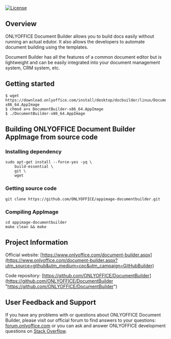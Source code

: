[![License](https://img.shields.io/badge/License-GNU%20AGPL%20V3-green.svg?style=flat)](https://www.gnu.org/licenses/agpl-3.0.en.html)

## Overview

ONLYOFFICE Document Builder allows you to build docs easily without running an actual edutor. It also allows the developers to automate document building using the templates.

Document Builder has all the features of a common document editor but is lightweight and can be easily integrated into your document management system, CRM system, etc.

## Getting started

    $ wget https://download.onlyoffice.com/install/desktop/docbuilder/linux/DocumentBuilder-x86_64.AppImage
    $ chmod a+x DocumentBuilder-x86_64.AppImage
    $ ./DocumentBuilder-x86_64.AppImage

## Building ONLYOFFICE Document Builder AppImage from source code
### Installing dependency
```
sudo apt-get install --force-yes -yq \
    build-essential \
    git \
    wget
```
### Getting source code
```
git clone https://github.com/ONLYOFFICE/appimage-documentbuilder.git
```
### Compiling AppImage 
```
cd appimage-documentbuilder
make clean && make
```
## Project Information

Official website: [https://www.onlyoffice.com/document-builder.aspx](https://www.onlyoffice.com/document-builder.aspx?utm_source=github&utm_medium=cpc&utm_campaign=GitHubBuilder)

Code repository: [https://github.com/ONLYOFFICE/DocumentBuilder](https://github.com/ONLYOFFICE/DocumentBuilder "https://github.com/ONLYOFFICE/DocumentBuilder")

## User Feedback and Support

If you have any problems with or questions about ONLYOFFICE Document Builder, please visit our official forum to find answers to your questions: [forum.onlyoffice.com][1] or you can ask and answer ONLYOFFICE development questions on [Stack Overflow][3].

  [1]: https://forum.onlyoffice.com
  [2]: https://github.com/ONLYOFFICE/DocumentBuilder
  [3]: http://stackoverflow.com/questions/tagged/onlyoffice
